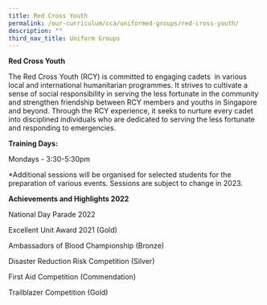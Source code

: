 ```yaml
---
title: Red Cross Youth
permalink: /our-curriculum/cca/uniformed-groups/red-cross-youth/
description: ""
third_nav_title: Uniform Groups
---
```

**Red Cross Youth**

The Red Cross Youth (RCY) is committed to engaging cadets  in various local and international humanitarian programmes. It strives to cultivate a sense of social responsibility in serving the less fortunate in the community and strengthen friendship between RCY members and youths in Singapore and beyond. Through the RCY experience, it seeks to nurture every cadet into disciplined individuals who are dedicated to serving the less fortunate and responding to emergencies.

**Training Days:**

Mondays - 3:30-5:30pm

  *Additional sessions will be organised for selected students for the preparation of various events. Sessions are subject to change in 2023.

  **Achievements and Highlights 2022**

National Day Parade 2022 

Excellent Unit Award 2021 (Gold)

Ambassadors of Blood Championship (Bronze)

Disaster Reduction Risk Competition (Silver)

First Aid Competition (Commendation)

Trailblazer Competition (Gold)

